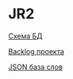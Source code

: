 # JR2
[Схема БД](https://app.sqldbm.com/MySQL/Share/NmMf5qI6e2WAbn6b7fqcpUGFrngIE8md_DYjF4jNYw0)

[Backlog проекта](https://docs.google.com/spreadsheets/d/1YEQ4JlJUmsn4Kw3IOLj59CYt315KGX6S8LlAWg-YSEk/edit?usp=sharing)

[JSON база слов](https://drive.google.com/file/d/1RlN8kerb2bX1iW24UP-1nC0iAIy72jF7/)
